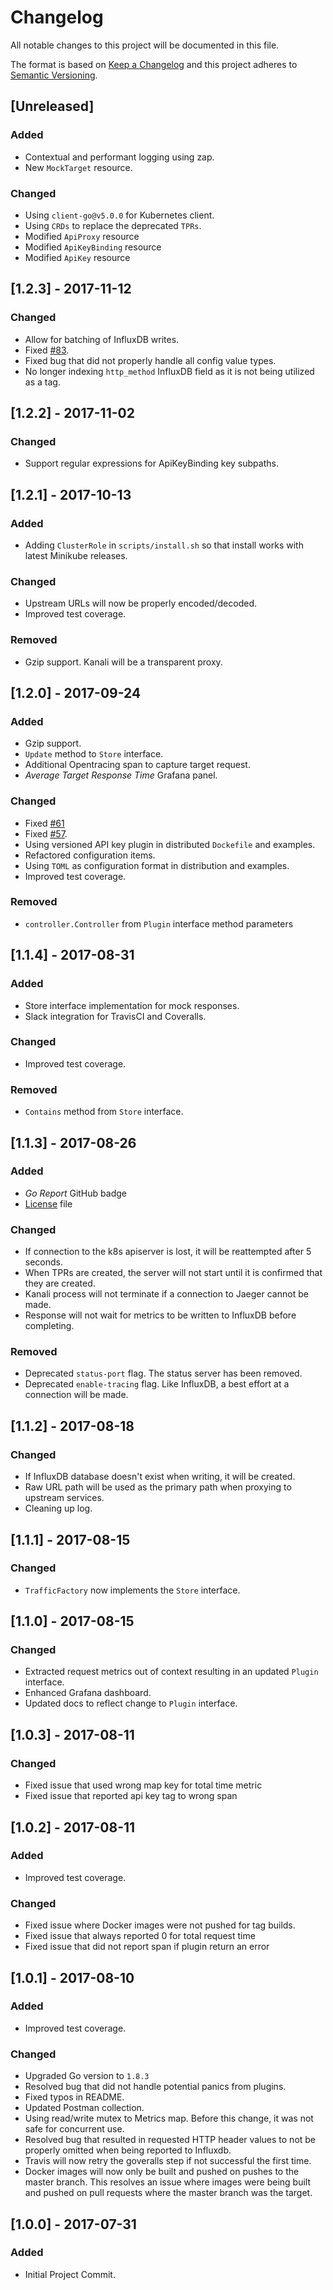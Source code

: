 # Changelog
All notable changes to this project will be documented in this file.

The format is based on [Keep a Changelog](http://keepachangelog.com/en/1.0.0/)
and this project adheres to [Semantic Versioning](http://semver.org/spec/v2.0.0.html).

## [Unreleased]
### Added
- Contextual and performant logging using zap.
- New `MockTarget` resource.
### Changed
- Using `client-go@v5.0.0` for Kubernetes client.
- Using `CRDs` to replace the deprecated `TPRs`.
- Modified `ApiProxy` resource
- Modified `ApiKeyBinding` resource
- Modified `ApiKey` resource

## [1.2.3] - 2017-11-12
### Changed
- Allow for batching of InfluxDB writes.
- Fixed [#83](https://github.com/northwesternmutual/kanali/issues/83).
- Fixed bug that did not properly handle all config value types.
- No longer indexing `http_method` InfluxDB field as it is not being utilized as a tag.

## [1.2.2] - 2017-11-02
### Changed
- Support regular expressions for ApiKeyBinding key subpaths.

## [1.2.1] - 2017-10-13
### Added
- Adding `ClusterRole` in `scripts/install.sh` so that install works with latest Minikube releases.
### Changed
- Upstream URLs will now be properly encoded/decoded.
- Improved test coverage.
### Removed
- Gzip support. Kanali will be a transparent proxy.

## [1.2.0] - 2017-09-24
### Added
- Gzip support.
- `Update` method to `Store` interface.
- Additional Opentracing span to capture target request.
- _Average Target Response Time_ Grafana panel.
### Changed
- Fixed [#61](https://github.com/northwesternmutual/kanali/issues/61)
- Fixed [#57](https://github.com/northwesternmutual/kanali/issues/57).
- Using versioned API key plugin in distributed `Dockefile` and examples.
- Refactored configuration items.
- Using `TOML` as configuration format in distribution and examples.
- Improved test coverage.
### Removed
- `controller.Controller` from `Plugin` interface method parameters

## [1.1.4] - 2017-08-31
### Added
- Store interface implementation for mock responses.
- Slack integration for TravisCI and Coveralls.
### Changed
- Improved test coverage.
### Removed
- `Contains` method from `Store` interface.

## [1.1.3] - 2017-08-26
### Added
- *Go Report* GitHub badge
- [License](./LICENSE) file
### Changed
- If connection to the k8s apiserver is lost, it will be reattempted after 5 seconds.
- When TPRs are created, the server will not start until it is confirmed that they are created.
- Kanali process will not terminate if a connection to Jaeger cannot be made.
- Response will not wait for metrics to be written to InfluxDB before completing.
### Removed
- Deprecated `status-port` flag. The status server has been removed.
- Deprecated `enable-tracing` flag. Like InfluxDB, a best effort at a connection will be made.

## [1.1.2] - 2017-08-18
### Changed
- If InfluxDB database doesn't exist when writing, it will be created.
- Raw URL path will be used as the primary path when proxying to upstream services.
- Cleaning up log.

## [1.1.1] - 2017-08-15
### Changed
- `TrafficFactory` now implements the `Store` interface.

## [1.1.0] - 2017-08-15
### Changed
- Extracted request metrics out of context resulting in an updated `Plugin` interface.
- Enhanced Grafana dashboard.
- Updated docs to reflect change to `Plugin` interface.

## [1.0.3] - 2017-08-11
### Changed
- Fixed issue that used wrong map key for total time metric
- Fixed issue that reported api key tag to wrong span

## [1.0.2] - 2017-08-11
### Added
- Improved test coverage.
### Changed
- Fixed issue where Docker images were not pushed for tag builds.
- Fixed issue that always reported 0 for total request time
- Fixed issue that did not report span if plugin return an error

## [1.0.1] - 2017-08-10
### Added
- Improved test coverage.
### Changed
- Upgraded Go version to `1.8.3`
- Resolved bug that did not handle potential panics from plugins.
- Fixed typos in README.
- Updated Postman collection.
- Using read/write mutex to Metrics map. Before this change, it was not safe for concurrent use.
- Resolved bug that resulted in requested HTTP header values to not be properly omitted when being reported to Influxdb.
- Travis will now retry the goveralls step if not successful the first time.
- Docker images will now only be built and pushed on pushes to the master branch. This resolves an issue where images were being built and pushed on pull requests where the master branch was the target.

## [1.0.0] - 2017-07-31
### Added
- Initial Project Commit.